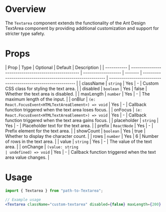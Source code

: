# Overview

The `Textarea` component extends the functionality of the Ant Design TextArea component by providing additional customization and support for stricter type safety.

# Props

| Prop        | Type                                                 | Optional            | Default | Description                                                 |
| ----------- | ---------------------------------------------------- | ------------------- | ------- | ----------------------------------------------------------- | ------------------------------------------------------------- |
| className   | `string`                                             | Yes                 | -       | Custom CSS class for styling the text area.                 |
| disabled    | `boolean`                                            | Yes                 | false   | Whether the text area is disabled.                          |
| maxLength   | `number`                                             | Yes                 | -       | The maximum length of the input.                            |
| onBlur      | `(e: React.FocusEvent<HTMLTextAreaElement>) => void` | Yes                 | -       | Callback function triggered when the text area loses focus. |
| onFocus     | `(e: React.FocusEvent<HTMLTextAreaElement>) => void` | Yes                 | -       | Callback function triggered when the text area gains focus. |
| placeholder | `string`                                             | Yes                 | -       | Placeholder text for the text area.                         |
| prefix      | `ReactNode`                                          | Yes                 | -       | Prefix element for the text area.                           |
| showCount   | `boolean`                                            | Yes                 | true    | Whether to display the character count.                     |
| rows        | `number`                                             | Yes                 | 6       | Number of rows in the text area.                            |
| value       | `string`                                             | Yes                 | -       | The value of the text area.                                 |
| onChange    | `(value: string                                      | undefined) => void` | Yes     | -                                                           | Callback function triggered when the text area value changes. |

# Usage

```jsx
import { Textarea } from "path-to-Textarea";

// Example usage
<Textarea className="custom-textarea" disabled={false} maxLength={200} onBlur={() => console.log("Blur")} onFocus={() => console.log("Focus")} placeholder="Enter your text here..." prefix={<span>#</span>} showCount={true} rows={4} value="Initial text" onChange={(value) => console.log(value)} />;
```
